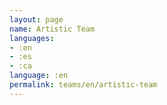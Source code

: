 ```yaml
---
layout: page
name: Artistic Team
languages:
- :en
- :es
- :ca
language: :en
permalink: teams/en/artistic-team
---
```


